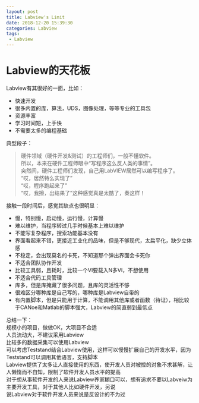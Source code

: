 ```yaml
---
layout: post
title: Labview's Limit
date: 2018-12-20 15:39:30
categories: Labview
tags:
 - Labview
---
```

# Labview的天花板

Labview有其很好的一面，比如：
- 快速开发
- 很多内置的库，算法，UDS，图像处理，等等专业的工具包
- 资源丰富
- 学习时间短，上手快
- 不需要太多的编程基础

典型段子：  
> 硬件领域（硬件开发&测试）的工程师们，一般不懂软件。  
> 所以，本来在硬件工程师眼中“写程序这么反人类的事情”。  
> 突然间，硬件工程师们发现，自己用LabVIEW居然可以编写程序了。  
> “哎，居然特么实现了”  
> “哎，程序跑起来了”  
> “哎，我擦，出结果了”这种感觉真是太酷了，奏这样！  

接触一段时间后，感觉其缺点也很明显：

+ 慢，特别慢，启动慢，运行慢，计算慢
+ 难以维护，当程序转过几手时候基本上难以维护
+ 不能写复杂程序，搜索功能基本没有
+ 界面看起来不错，更接近工业化的品味，但是不够现代，太扁平化，缺少立体感
+ 不稳定，会出现莫名的卡死，不知道那个弹出界面会卡死你
+ 不适合团队协作开发
+ 比较工具弱，且耗时，比较一个VI要载入N多VI，不想使用
+ 不适合代码工具管理
+ 库多，但是库掩藏了很多问题，且库的灵活性不够
+ 很难区分哪种库是自己写的，哪种库是Labview自带的
+ 有内置脚本，但是只能用于计算，不能调用其他库或者函数（待证），相比较于CANoe和Matlab的脚本强大，Labview的简直弱到最低点


总结一下：  
规模小的项目，做做OK，大项目不合适  
人员流动大，不建议采用Labview  
比较多的数据采集可以使用Labview  
可以考虑Teststand结合Labview使用，这样可以慢慢扩展自己的开发水平，因为Teststand可以调用其他语言，支持脚本  
Labview提供了太多让人直接使用的东西，使开发人员对被控的对象不求甚解，让人懒惰而不自知，限制了软件开发人员水平的提高  
对于想从事软件开发的人来说Labview养家糊口可以，想有追求不要以Labveiw为主要开发工具，对于其他人比如硬件开发，另说  
说Labview对于软件开发人员来说是反设计的不为过  